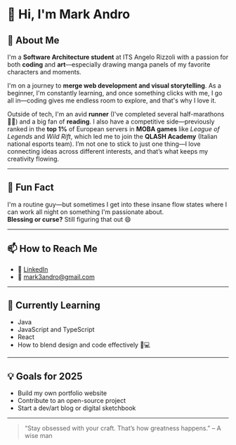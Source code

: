 # 👋 Hi, I'm Mark Andro

## 🚀 About Me

I'm a **Software Architecture student** at ITS Angelo Rizzoli with a passion for both **coding** and **art**—especially drawing manga panels of my favorite characters and moments.

I'm on a journey to **merge web development and visual storytelling**. As a beginner, I'm constantly learning, and once something clicks with me, I go all in—coding gives me endless room to explore, and that's why I love it.

Outside of tech, I'm an avid **runner** (I've completed several half-marathons 🏃‍♂️) and a big fan of **reading**.
I also have a competitive side—previously ranked in the **top 1%** of European servers in **MOBA games** like *League of Legends* and *Wild Rift*, which led me to join the **QLASH Academy** (Italian national esports team).
I’m not one to stick to just one thing—I love connecting ideas across different interests, and that’s what keeps my creativity flowing.

---

## 🎨 Fun Fact

I'm a routine guy—but sometimes I get into these insane flow states where I can work all night on something I'm passionate about.  
**Blessing or curse?** Still figuring that out 😄

---

## 📫 How to Reach Me

- 💼 [LinkedIn](https://www.linkedin.com/in/mark3g)
- 📧 mark3andro@gmail.com

---
## 🌱 Currently Learning

- Java
- JavaScript and TypeScript
- React
- How to blend design and code effectively 🎨💻
---

## 💡 Goals for 2025

- Build my own portfolio website
- Contribute to an open-source project
- Start a dev/art blog or digital sketchbook

---

> “Stay obsessed with your craft. That’s how greatness happens.” – A wise man


